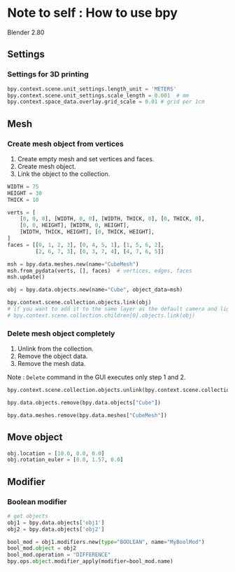 # Note to self : How to use bpy

Blender 2.80

## Settings

### Settings for 3D printing

```py
bpy.context.scene.unit_settings.length_unit = 'METERS'
bpy.context.scene.unit_settings.scale_length = 0.001  # mm
bpy.context.space_data.overlay.grid_scale = 0.01 # grid per 1cm
```

## Mesh

### Create mesh object from vertices

1. Create empty mesh and set vertices and faces.
2. Create mesh object.
3. Link the object to the collection.

```py
WIDTH = 75
HEIGHT = 30
THICK = 10

verts = [
    [0, 0, 0], [WIDTH, 0, 0], [WIDTH, THICK, 0], [0, THICK, 0],
    [0, 0, HEIGHT], [WIDTH, 0, HEIGHT],
    [WIDTH, THICK, HEIGHT], [0, THICK, HEIGHT],
]
faces = [[0, 1, 2, 3], [0, 4, 5, 1], [1, 5, 6, 2],
         [2, 6, 7, 3], [0, 3, 7, 4], [4, 7, 6, 5]]

msh = bpy.data.meshes.new(name="CubeMesh")
msh.from_pydata(verts, [], faces)  # vertices, edges, faces
msh.update()

obj = bpy.data.objects.new(name="Cube", object_data=msh)

bpy.context.scene.collection.objects.link(obj)
# if you want to add it to the same layer as the default camera and light.
# bpy.context.scene.collection.children[0].objects.link(obj)
```

### Delete mesh object completely

1. Unlink from the collection.
2. Remove the object data.
3. Remove the mesh data.

Note : `Delete` command in the GUI executes only step 1 and 2.

```py
bpy.context.scene.collection.objects.unlink(bpy.context.scene.collection.objects["Cube"])

bpy.data.objects.remove(bpy.data.objects["Cube"])

bpy.data.meshes.remove(bpy.data.meshes["CubeMesh"])
```

## Move object

```py
obj.location = [10.0, 0.0, 0.0]
obj.rotation_euler = [0.0, 1.57, 0.0]
```

## Modifier

### Boolean modifier

```py
# get objects
obj1 = bpy.data.objects['obj1']
obj2 = bpy.data.objects['obj2']

bool_mod = obj1.modifiers.new(type="BOOLEAN", name="MyBoolMod")
bool_mod.object = obj2
bool_mod.operation = "DIFFERENCE"
bpy.ops.object.modifier_apply(modifier=bool_mod.name)
```

